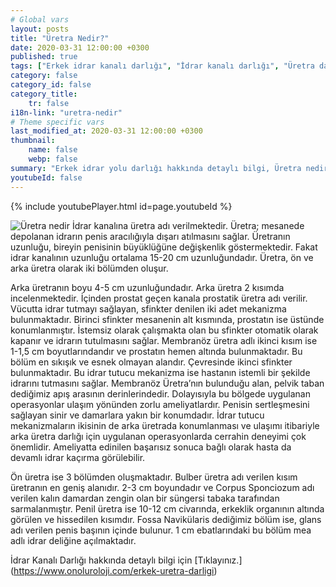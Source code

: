```yaml
---
# Global vars
layout: posts
title: "Üretra Nedir?"
date: 2020-03-31 12:00:00 +0300
published: true
tags: ["Erkek idrar kanalı darlığı", "İdrar kanalı darlığı", "Üretra darlığı" , "Erkek üretra darlığı", "Üretra nedir", " Üretra darlığı belirti", "Üretra darlığı teşhis", "Üretra darlığı tedavi", "Üretra darlığı ameliyatı", "Üretroplasti nedir", "Üretroplasti", "Üretroplasti ameliyatı tipleri", "Bulber üretroplasti,", "Bulbomembranöz üretroplasti", "Üretra kopması", "ön üretra darlığı" , "idrar kanalı darlığı tedavi", "Üretra darlığı nedeni" , "Üretra darlığı kapalı ameliyat" , "Üretra darlığı açık ameliyat" , "Perineal Üretroplasti" , "Penis başı darlığı" , "idrar kanalı darlığı ameliyatı" , "idrar kanalı kopması"]
category: false
category_id: false
category_title:
    tr: false
i18n-link: "uretra-nedir"
# Theme specific vars
last_modified_at: 2020-03-31 12:00:00 +0300
thumbnail:
    name: false
    webp: false
summary: "Erkek idrar yolu darlığı hakkında detaylı bilgi, Üretra nedir, Üretra darlıkları belirtileri ve Teşhisi, Üretra darlığının tedavisi, Üretra darlığı ameliyatı, Üretroplasti nedir?, Üretroplasti ameliyatı tipleri, Bulber üretroplasti, Penile üretoplasti, Bulbomembranöz üretroplasti, Üretra kopması, ön üretra daralması"
youtubeId: false
---
```

{% include youtubePlayer.html id=page.youtubeId %}





![Üretra nedir](/assets/img/uretranedir.jpeg)
İdrar kanalına üretra adı verilmektedir. Üretra; mesanede depolanan idrarın penis aracılığıyla dışarı atılmasını sağlar. Üretranın uzunluğu, bireyin penisinin büyüklüğüne değişkenlik göstermektedir. Fakat idrar kanalının uzunluğu ortalama 15-20 cm uzunluğundadır. Üretra, ön ve arka üretra olarak iki bölümden oluşur.

Arka üretranın boyu 4-5 cm uzunluğundadır. Arka üretra 2 kısımda incelenmektedir. İçinden prostat geçen kanala prostatik üretra adı verilir. Vücutta idrar tutmayı sağlayan, sfinkter denilen iki adet mekanizma bulunmaktadır. Birinci sfinkter mesanenin alt kısmında, prostatın ise üstünde konumlanmıştır. İstemsiz olarak çalışmakta olan bu sfinkter otomatik olarak kapanır ve idrarın tutulmasını sağlar. Membranöz üretra adlı ikinci kısım ise 1-1,5 cm boyutlarındandır ve prostatın hemen altında bulunmaktadır. Bu bölüm en sıkışık ve esnek olmayan alandır. Çevresinde ikinci sfinkter bulunmaktadır. Bu idrar tutucu mekanizma ise hastanın istemli bir şekilde idrarını tutmasını sağlar. Membranöz Üretra’nın bulunduğu alan, pelvik taban dediğimiz apış arasının derinlerindedir. Dolayısıyla bu bölgede uygulanan operasyonlar ulaşım yönünden zorlu ameliyatlardır. Penisin sertleşmesini sağlayan sinir ve damarlara yakın bir konumdadır. İdrar tutucu mekanizmaların ikisinin de arka üretrada konumlanması ve ulaşımı itibariyle arka üretra darlığı için uygulanan operasyonlarda cerrahin deneyimi çok önemlidir. Ameliyatta edinilen başarısız sonuca bağlı olarak hasta da devamlı idrar kaçırma görülebilir.

Ön üretra ise 3 bölümden oluşmaktadır. Bulber üretra adı verilen kısım üretranın en geniş alanıdır. 2-3 cm boyundadır ve Corpus Sponciozum adı verilen kalın damardan zengin olan bir süngersi tabaka tarafından sarmalanmıştır. Penil üretra ise 10-12 cm civarında, erkeklik organının altında görülen ve hissedilen kısımdır. Fossa Navikülaris dediğimiz bölüm ise, glans adı verilen penis başının içinde bulunur. 1 cm ebatlarındaki bu bölüm mea adlı idrar deliğine açılmaktadır.


İdrar Kanalı Darlığı hakkında detaylı bilgi için [Tıklayınız.] (https://www.onoluroloji.com/erkek-uretra-darligi)
